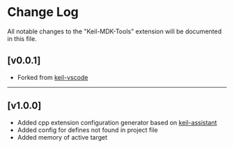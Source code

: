 # Change Log

All notable changes to the "Keil-MDK-Tools" extension will be documented in this file.

## [v0.0.1]
- Forked from [keil-vscode](https://github.com/mbossX/keil-vscode)
***

## [v1.0.0]
- Added cpp extension configuration generator based on [keil-assistant](https://github.com/github0null/keil-assistant)
- Added config for defines not found in project file
- Added memory of active target